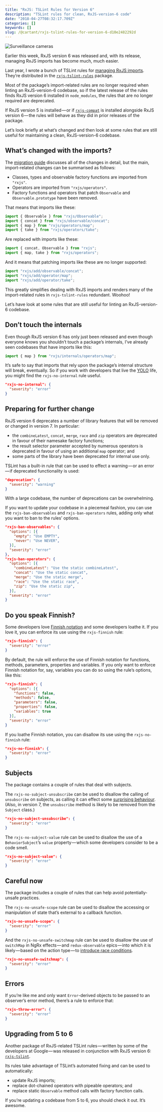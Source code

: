 ```yaml
---
title: "RxJS: TSLint Rules for Version 6"
description: "TSLint rules for clean, RxJS-version-6 code"
date: "2018-04-27T08:32:17.709Z"
categories: []
keywords: []
slug: /@cartant/rxjs-tslint-rules-for-version-6-d10e2482292d
---
```


![Surveillance cameras](title.jpeg "Photo by Scott Webb on Unsplash")

Earlier this week, RxJS version 6 was released and, with its release, managing RxJS imports has become much, much easier.

Last year, I wrote a bunch of TSLint rules for [managing RxJS imports](/managing-rxjs-imports-with-tslint/). They’re distributed in the [`rxjs-tslint-rules`](https://github.com/cartant/rxjs-tslint-rules) package.

Most of the package’s import-related rules are no longer required when linting an RxJS-version-6 codebase, so if the latest release of the rules finds RxJS version 6 installed in `node_modules`, the rules that are no longer required are deprecated.

If RxJS version 5 is installed — or if [`rxjs-compat`](https://github.com/ReactiveX/rxjs/blob/master/MIGRATION.md) is installed alongside RxJS version 6 — the rules will behave as they did in prior releases of the package.

Let’s look briefly at what’s changed and then look at some rules that are still useful for maintaining a clean, RxJS-version-6 codebase.

## What’s changed with the imports?

The [migration guide](https://github.com/ReactiveX/rxjs/blob/master/MIGRATION.md) discusses all of the changes in detail, but the main, import-related changes can be summarised as follows:

- Classes, types and observable factory functions are imported from `"rxjs"`.
- Operators are imported from `"rxjs/operators"`.
- Factory functions and operators that patch `Observable` and `Observable.prototype` have been removed.

That means that imports like these:

```ts
import { Observable } from "rxjs/Observable";
import { concat } from "rxjs/observable/concat";
import { map } from "rxjs/operators/map";
import { take } from "rxjs/operators/take";
```

Are replaced with imports like these:

```ts
import { concat, Observable } from "rxjs";
import { map, take } from "rxjs/operators";
```

And it means that patching imports like these are no longer supported:

```ts
import "rxjs/add/observable/concat";
import "rxjs/add/operator/map";
import "rxjs/add/operator/take";
```

This greatly simplifies dealing with RxJS imports and renders many of the import-related rules in `rxjs-tslint-rules` redundant. Woohoo!

Let’s have look at some rules that are still useful for linting an RxJS-version-6 codebase.

## Don’t touch the internals

Even though RxJS version 6 has only just been released and even though everyone knows you shouldn’t touch a package’s internals, I’ve already seen codebases that have imports like this:

```ts
import { map } from "rxjs/internals/operators/map";
```

It’s safe to say that imports that rely upon the package’s internal structure will break, eventually. So if you work with developers that live the [YOLO](https://en.m.wikipedia.org/wiki/YOLO_%28aphorism%29) life, you might find the `rxjs-no-internal` rule useful.

```json
"rxjs-no-internal": {
  "severity": "error"
}
```

## Preparing for further change

RxJS version 6 deprecates a number of library features that will be removed or changed in version 7. In particular:

- the `combineLatest`, `concat`, `merge`, `race` and `zip` operators are deprecated in favour of their namesake factory functions;
- the result selector parameter accepted by numerous operators is deprecated in favour of using an additional `map` operator; and
- some parts of the library have been deprecated for internal use only.

TSLint has a built-in rule that can be used to effect a warning — or an error — if deprecated functionality is used:

```json
"deprecation": {
  "severity": "warning"
}
```

With a large codebase, the number of deprecations can be overwhelming.

If you want to update your codebase in a piecemeal fashion, you can use the `rxjs-ban-observables` and `rxjs-ban-operators` rules, adding only what you want to ban to the rules’ options.

```json
"rxjs-ban-observables": {
  "options": [{
    "empty": "Use EMPTY",
    "never": "Use NEVER",
  }],
  "severity": "error"
},
"rxjs-ban-operators": {
  "options": [{
    "combineLatest": "Use the static combineLatest",
    "concat": "Use the static concat",
    "merge": "Use the static merge",
    "race": "Use the static race",
    "zip": "Use the static zip",
  }],
  "severity": "error"
}
```

## Do you speak Finnish?

Some developers love [Finnish notation](https://medium.com/@benlesh/observables-and-finnish-notation-df8356ed1c9b) and some developers loathe it. If you love it, you can enforce its use using the `rxjs-finnish` rule:

```json
"rxjs-finnish": {
  "severity": "error"
}
```

By default, the rule will enforce the use of Finnish notation for functions, methods, parameters, properties and variables. If you only want to enforce Finnish notation for, say, variables you can do so using the rule’s options, like this:

```json
"rxjs-finnish": {
  "options": [{
    "functions": false,
    "methods": false,
    "parameters": false,
    "properties": false,
    "variables": true
  }],
  "severity": "error"
}
```

If you loathe Finnish notation, you can disallow its use using the `rxjs-no-finnish` rule:

```json
"rxjs-no-finnish": {
  "severity": "error"
}
```

## Subjects

The package contains a couple of rules that deal with subjects.

The `rxjs-no-subject-unsubscribe` can be used to disallow the calling of `unsubscribe` on subjects, as calling it can effect some [surprising behaviour](/closed-subjects/).(Also, in version 7, the `unsubscribe` method is likely to be removed from the `Subject` class.)

```json
"rxjs-no-subject-unsubscribe": {
  "severity": "error"
}
```

The `rxjs-no-subject-value` rule can be used to disallow the use of a `BehaviorSubject`’s `value` property — which some developers consider to be a code smell.

```json
"rxjs-no-subject-value": {
  "severity": "error"
}
```

## Careful now

The package includes a couple of rules that can help avoid potentially-unsafe practices.

The `rxjs-no-unsafe-scope` rule can be used to disallow the accessing or manipulation of state that’s external to a callback function.

```json
"rxjs-no-unsafe-scope": {
  "severity": "error"
}
```

And the `rxjs-no-unsafe-switchmap` rule can be used to disallow the use of `switchMap` in NgRx effects — and `redux-observable` epics — into which it is likely — based on the action type — to [introduce race conditions](/avoiding-switchmap-related-bugs/).

```json
"rxjs-no-unsafe-switchmap": {
  "severity": "error"
}
```

## Errors

If you’re like me and only want `Error`\-derived objects to be passed to an observer’s error method, there’s a rule to enforce that:

```json
"rxjs-throw-error": {
  "severity": "error"
}
```

## Upgrading from 5 to 6

Another package of RxJS-related TSLint rules — written by some of the developers at Google — was released in conjunction with RxJS version 6: [`rxjs-tslint`](https://github.com/ReactiveX/rxjs-tslint).

Its rules take advantage of TSLint’s automated fixing and can be used to automatically:

- update RxJS imports;
- replace dot-chained operators with pipeable operators; and
- replace static `Observable` method calls with factory function calls.

If you’re updating a codebase from 5 to 6, you should check it out. It’s awesome.
